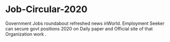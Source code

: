 # Job-Circular-2020
Government Jobs roundabout refreshed news inWorld. Employment Seeker can secure govt positions 2020 on Daily paper and Official site of that Organization work .
